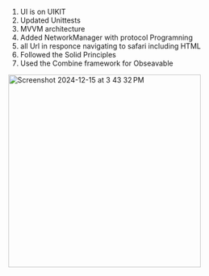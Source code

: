 1. UI is on UIKIT
2. Updated Unittests
3. MVVM architecture
4. Added NetworkManager with protocol Programning
5. all Url in responce navigating to safari including HTML
6. Followed the Solid Principles
7. Used the Combine framework for Obseavable 


<img width="381" alt="Screenshot 2024-12-15 at 3 43 32 PM" src="https://github.com/user-attachments/assets/ad92d766-c6d4-49cd-b225-83842871d94a" />

